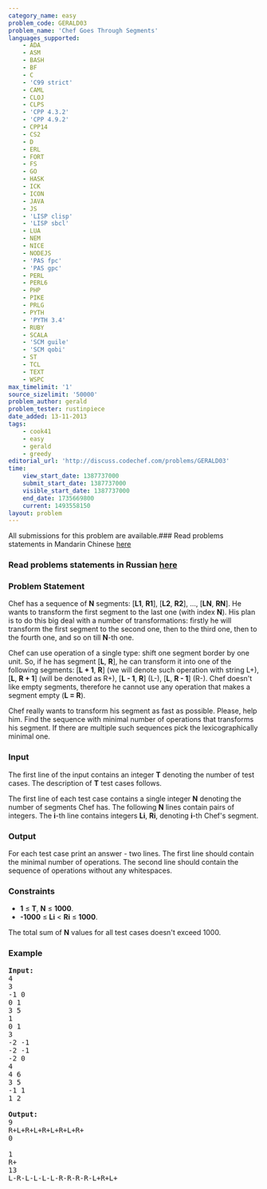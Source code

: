 ```yaml
---
category_name: easy
problem_code: GERALD03
problem_name: 'Chef Goes Through Segments'
languages_supported:
    - ADA
    - ASM
    - BASH
    - BF
    - C
    - 'C99 strict'
    - CAML
    - CLOJ
    - CLPS
    - 'CPP 4.3.2'
    - 'CPP 4.9.2'
    - CPP14
    - CS2
    - D
    - ERL
    - FORT
    - FS
    - GO
    - HASK
    - ICK
    - ICON
    - JAVA
    - JS
    - 'LISP clisp'
    - 'LISP sbcl'
    - LUA
    - NEM
    - NICE
    - NODEJS
    - 'PAS fpc'
    - 'PAS gpc'
    - PERL
    - PERL6
    - PHP
    - PIKE
    - PRLG
    - PYTH
    - 'PYTH 3.4'
    - RUBY
    - SCALA
    - 'SCM guile'
    - 'SCM qobi'
    - ST
    - TCL
    - TEXT
    - WSPC
max_timelimit: '1'
source_sizelimit: '50000'
problem_author: gerald
problem_tester: rustinpiece
date_added: 13-11-2013
tags:
    - cook41
    - easy
    - gerald
    - greedy
editorial_url: 'http://discuss.codechef.com/problems/GERALD03'
time:
    view_start_date: 1387737000
    submit_start_date: 1387737000
    visible_start_date: 1387737000
    end_date: 1735669800
    current: 1493558150
layout: problem
---
```

All submissions for this problem are available.###  Read problems statements in Mandarin Chinese [here](http://www.codechef.com/download/translated/COOK41/mandarin/GERALD03.pdf)

###  Read problems statements in Russian [here](http://www.codechef.com/download/translated/COOK41/russian/GERALD03.docx)

### Problem Statement

Chef has a sequence of **N** segments: \[**L1**, **R1**\], \[**L2**, **R2**\], ..., \[**LN**, **RN**\]. He wants to transform the first segment to the last one (with index **N**). His plan is to do this big deal with a number of transformations: firstly he will transform
the first segment to the second one, then to the third one, then to the fourth one, and so on till **N**-th one.

Chef can use operation of a single type: shift one segment border by one unit. So, if he has segment \[**L**, **R**\], he can transform it into one of the following segments: \[**L + 1**, **R**\] (we will denote such operation with string L+), \[**L**, **R + 1**\] (will be denoted as R+), \[**L - 1**, **R**\] (L-), \[**L**, **R - 1**\] (R-). Chef doesn't like empty segments, therefore he cannot use any operation that makes a segment empty (**L = R**).

Chef really wants to transform his segment as fast as possible. Please, help him. Find the sequence with minimal number of operations that transforms his segment. If there are multiple such sequences pick the lexicographically minimal one.

### Input

The first line of the input contains an integer **T** denoting the number of test cases. The description of **T** test cases follows. 

The first line of each test case contains a single integer **N** denoting the number of segments Chef has. 
The following **N** lines contain pairs of integers. The **i**-th line contains integers **Li**, **Ri**, denoting **i**-th Chef's segment.

### Output

For each test case print an answer - two lines. The first line should contain the minimal number of operations. The second line should contain the sequence of operations
without any whitespaces.

### Constraints

- **1** ≤ **T**, **N** ≤ **1000**.
- **-1000** ≤ **Li** < **Ri** ≤ **1000**.

The total sum of **N** values for all test cases doesn't exceed 1000.

### Example

<pre><b>Input:</b>
4
3
-1 0
0 1
3 5
1
0 1
3
-2 -1
-2 -1
-2 0
4
4 6
3 5
-1 1
1 2

<b>Output:</b>
9
R+L+R+L+R+L+R+L+R+
0

1
R+
13
L-R-L-L-L-L-R-R-R-R-L+R+L+

</pre>